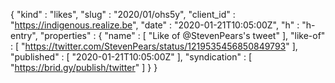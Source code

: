 {
  "kind" : "likes",
  "slug" : "2020/01/ohs5y",
  "client_id" : "https://indigenous.realize.be",
  "date" : "2020-01-21T10:05:00Z",
  "h" : "h-entry",
  "properties" : {
    "name" : [ "Like of @StevenPears's tweet" ],
    "like-of" : [ "https://twitter.com/StevenPears/status/1219535456850849793" ],
    "published" : [ "2020-01-21T10:05:00Z" ],
    "syndication" : [ "https://brid.gy/publish/twitter" ]
  }
}
